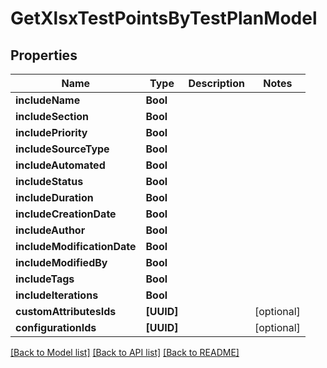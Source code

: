 # GetXlsxTestPointsByTestPlanModel

## Properties
Name | Type | Description | Notes
------------ | ------------- | ------------- | -------------
**includeName** | **Bool** |  | 
**includeSection** | **Bool** |  | 
**includePriority** | **Bool** |  | 
**includeSourceType** | **Bool** |  | 
**includeAutomated** | **Bool** |  | 
**includeStatus** | **Bool** |  | 
**includeDuration** | **Bool** |  | 
**includeCreationDate** | **Bool** |  | 
**includeAuthor** | **Bool** |  | 
**includeModificationDate** | **Bool** |  | 
**includeModifiedBy** | **Bool** |  | 
**includeTags** | **Bool** |  | 
**includeIterations** | **Bool** |  | 
**customAttributesIds** | **[UUID]** |  | [optional] 
**configurationIds** | **[UUID]** |  | [optional] 

[[Back to Model list]](../README.md#documentation-for-models) [[Back to API list]](../README.md#documentation-for-api-endpoints) [[Back to README]](../README.md)


